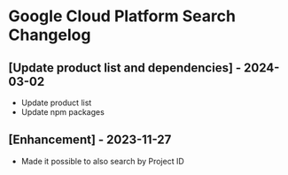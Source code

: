 # Google Cloud Platform Search Changelog

## [Update product list and dependencies] - 2024-03-02

- Update product list
- Update npm packages
 
 ## [Enhancement] - 2023-11-27

 - Made it possible to also search by Project ID

